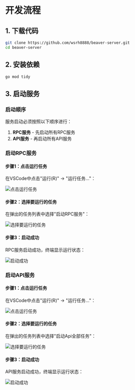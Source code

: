 # 开发流程

## 1. 下载代码

```bash
git clone https://github.com/wsrh8888/beaver-server.git
cd beaver-server
```

## 2. 安装依赖

```bash
go mod tidy
```

## 3. 启动服务

### 启动顺序

服务启动必须按照以下顺序进行：

1. **RPC服务** - 先启动所有RPC服务
2. **API服务** - 再启动所有API服务

### 启动RPC服务

#### 步骤1：点击运行任务

在VSCode中点击"运行(R)" → "运行任务..."：

![点击运行任务](/backend/click-run-task.png)

#### 步骤2：选择要运行的任务

在弹出的任务列表中选择"启动RPC服务"：

![选择要运行的任务](/backend/select-rpc-task.png)

#### 步骤3：启动成功

RPC服务启动成功，终端显示运行状态：

![启动成功](/backend/rpc-start-success.png)

### 启动API服务

#### 步骤1：点击运行任务

在VSCode中点击"运行(R)" → "运行任务..."：

![点击运行任务](/backend/click-run-task-api.png)

#### 步骤2：选择要运行的任务

在弹出的任务列表中选择"启动Api全部任务"：

![选择要运行的任务](/backend/select-api-task.png)

#### 步骤3：启动成功

API服务启动成功，终端显示运行状态：

![启动成功](/backend/api-start-success.png)

 